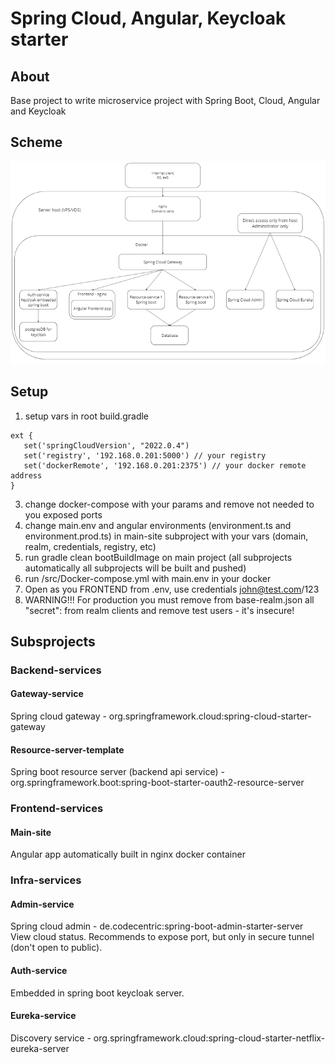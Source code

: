 # Spring Cloud, Angular, Keycloak starter
## About
Base project to write microservice project with Spring Boot, Cloud, Angular and Keycloak
## Scheme
![Screenshot](src/arch.png)
## Setup
1. setup vars in root build.gradle
```
ext {
   set('springCloudVersion', "2022.0.4")
   set('registry', '192.168.0.201:5000') // your registry
   set('dockerRemote', '192.168.0.201:2375') // your docker remote address
}
   ```
3. change docker-compose with your params and remove not needed to you exposed ports
4. change main.env and angular environments (environment.ts and environment.prod.ts) in main-site subproject with your vars (domain, realm, credentials, registry, etc)
5. run gradle clean bootBuildImage on main project (all subprojects automatically all subprojects will be built and pushed)
6. run /src/Docker-compose.yml with main.env in your docker
7. Open as you FRONTEND from .env, use credentials john@test.com/123
8. WARNING!!! For production you must remove from base-realm.json all "secret": from realm clients and remove test users - it's insecure!

## Subsprojects
### Backend-services
#### Gateway-service
Spring cloud gateway - org.springframework.cloud:spring-cloud-starter-gateway
#### Resource-server-template
Spring boot resource server (backend api service) - org.springframework.boot:spring-boot-starter-oauth2-resource-server
### Frontend-services
#### Main-site
Angular app automatically built in nginx docker container 
### Infra-services
#### Admin-service
Spring cloud admin - de.codecentric:spring-boot-admin-starter-server
View cloud status.
Recommends to expose port, but only in secure tunnel (don't open to public).
#### Auth-service
Embedded in spring boot keycloak server.
#### Eureka-service
Discovery service - org.springframework.cloud:spring-cloud-starter-netflix-eureka-server